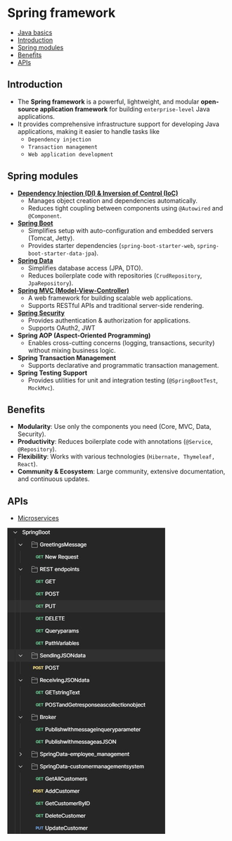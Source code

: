 # Spring framework
- [Java basics](Java/README.md)
- [Introduction](#introduction)
- [Spring modules](#spring-modules)
- [Benefits](#benefits)
- [APIs](#apis)
## Introduction
- The **Spring framework** is a powerful, lightweight, and modular **open-source application framework** for building `enterprise-level` Java applications. 
- It provides comprehensive infrastructure support for developing Java applications, making it easier to handle tasks like
  - `Dependency injection`
  - `Transaction management`
  - `Web application development`
## Spring modules
- [**Dependency Injection (DI) & Inversion of Control (IoC)**](DependencyInjection/README.md)
  - Manages object creation and dependencies automatically.
  - Reduces tight coupling between components using `@Autowired` and `@Component`.
- [**Spring Boot**](SpringBoot/README.md)
  - Simplifies setup with auto-configuration and embedded servers (Tomcat, Jetty).
  - Provides starter dependencies (`spring-boot-starter-web`, `spring-boot-starter-data-jpa`).
- [**Spring Data**](SpringData/README.md) 
  - Simplifies database access (JPA, DTO).
  - Reduces boilerplate code with repositories (`CrudRepository`, `JpaRepository`).
- [**Spring MVC (Model-View-Controller)**](SpringMVC/README.md)
  - A web framework for building scalable web applications.
  - Supports RESTful APIs and traditional server-side rendering.
- [**Spring Security**](SpringSecurity/README.md)
  - Provides authentication & authorization for applications.
  - Supports OAuth2, JWT
- **Spring AOP (Aspect-Oriented Programming)**  
  - Enables cross-cutting concerns (logging, transactions, security) without mixing business logic.
- **Spring Transaction Management**  
  - Supports declarative and programmatic transaction management.
- **Spring Testing Support**  
  - Provides utilities for unit and integration testing (`@SpringBootTest`, `MockMvc`).

## Benefits
- **Modularity**: Use only the components you need (Core, MVC, Data, Security).
- **Productivity**: Reduces boilerplate code with annotations (`@Service`, `@Repository`).
- **Flexibility**: Works with various technologies (`Hibernate, Thymeleaf, React`).
- **Community & Ecosystem**: Large community, extensive documentation, and continuous updates.
## APIs
- [Microservices](Microservices/README.md)
<img src="images/apis.jpg">
